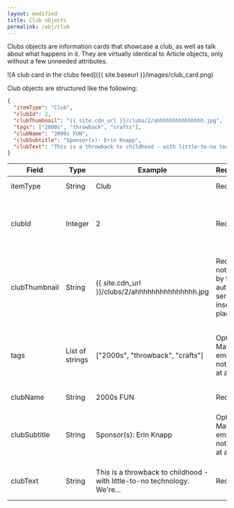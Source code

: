 ```yaml
---
layout: modified
title: Club objects
permalink: /obj/club
---
```

Clubs objects are information cards that showcase a club, as well as talk about what happens in it. They are virtually identical to Article objects, only without a few unneeded attributes. 


![A club card in the clubs feed]({{ site.baseurl }}/images/club_card.png)

Club objects are structured like the following:
```json
{
  "itemType": "Club",
  "clubId": 2,
  "clubThumbnail": "{{ site.cdn_url }}/clubs/2/ahhhhhhhhhhhhhhh.jpg",
  "tags": ["2000s", "throwback", "crafts"],
  "clubName": "2000s FUN",
  "clubSubtitle": "Sponsor(s): Erin Knapp",
  "clubText": "This is a throwback to childhood - with little-to-no technology. We're going to play board games, do crafts, make bracelets, work on puzzles, and use sidewalk chalk to create a stress-free environment for students to gather and socialize for fun! The goal is social interaction and creating a sense of belonging at FHS"
}
```

| Field         | Type            | Example                                                                   | Requirement                                                                   | Description                                                                     |
|---------------|-----------------|---------------------------------------------------------------------------|-------------------------------------------------------------------------------|---------------------------------------------------------------------------------|
| itemType      | String          | Club                                                                      | Required                                                                      | The type of the object.                                                         |
| clubId        | Integer         | 2                                                                         | Required                                                                      | The ID of the club. No two clubs share the same ID.                             |
| clubThumbnail | String          | {{ site.cdn_url }}/clubs/2/ahhhhhhhhhhhhhhh.jpg                           | Required - If not defined by the author, the server will insert a placeholder | A picture for the club. May be a logo, or a picture of people in the club, etc. |
| tags          | List of strings | ["2000s", "throwback", "crafts"]                                          | Optional - May be empty ([]) or not defined at all                            | List of tags for the club, used when searching or filtering to specific tags.   |
| clubName      | String          | 2000s FUN                                                                 | Required                                                                      | Name of the club.                                                               |
| clubSubtitle  | String          | Sponsor(s): Erin Knapp                                                    | Optional - May be empty ("") or not defined at all                            | One-line subtitle for the club. Ellipses after one line.                        |
| clubText      | String          | This is a throwback to childhood - with little-to-no technology. We're... | Required                                                                      | Text contents of the club card.                                                 |